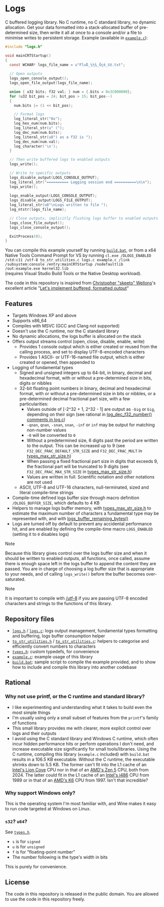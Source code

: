 # Logs
C buffered logging library. No C runtime, no C standard library, no dynamic allocation. Get your data formatted into a stack-allocated buffer of pre-determined size, then write it all at once to a console and/or a file to minimise writes to persistent storage.
Example (available in [`example.c`](example.c)):
```C
#include "logs.h"

void mainCRTStartup()
{
  const WCHAR* logs_file_name = u"Fluß_¼½¾_Öçé_ǅ.txt";
  
  // Open outputs
  logs_open_console_output();
  logs_open_file_output(logs_file_name);

  union { u32 bits; f32 val; } num = {.bits = 0x3C000000};
  for (u32 bit_pos = 24; bit_pos > 15; bit_pos--)
  {
    num.bits |= (1 << bit_pos);

    // Format logs
    log_literal_str("0x");
    log_hex_num(num.bits);
    log_literal_str(u" (");
    log_dec_num(num.bits);
    log_literal_str(u8") as a f32 is ");
    log_dec_num(num.val);
    log_character('\n');
  }

  // Then write buffered logs to enabled outputs
  logs_write();

  // Write to specific outputs
  logs_disable_output(LOGS_CONSOLE_OUTPUT);
  log_literal_str("========== Logging session end ==========\n\n");
  logs_write();
  
  logs_enable_output(LOGS_CONSOLE_OUTPUT);
  logs_disable_output(LOGS_FILE_OUTPUT);
  log_literal_str(u8"\nLogs written to file ");
  log_ntstr(logs_file_name);

  // Close outputs, implicitly flushing logs buffer to enabled outputs
  logs_close_file_output();
  logs_close_console_output();

  ExitProcess(0);
}
```

You can compile this example yourself by running [`build.bat`](build.bat), or from a x64 Native Tools Command Prompt for VS by running `cl.exe /DLOGS_ENABLED /std:c11 /utf-8 to_str_utilities.c logs.c example.c /link /subsystem:console /entry:mainCRTStartup /nodefaultlib /out:example.exe kernel32.lib`  
(requires Visual Studio Build Tools or the Native Desktop workload).  

The code in this repository is inspired from
[Christopher "skeeto" Wellons](https://github.com/skeeto)'s excellent article
"[Let's implement buffered, formatted output](https://nullprogram.com/blog/2023/02/13/)"

## Features
- Targets Windows XP and above
- Supports x86_64
- Compiles with MSVC (GCC and Clang not supported)
- Doesn't use the C runtime, nor the C standard library
- No dynamic allocations, the logs buffer is allocated on the stack
- Offers output streams control (open, close, disable, enable, write)
  - Provides 1 console output which is either created or reused from the calling process, and set to display UTF-8-encoded characters
  - Provides 1 ASCII- or UTF-16-named file output, which is either created or opened, then appended to
- Logging of fundamental types
  - Signed and unsigned integers up to 64-bit, in binary, decimal and hexadecimal format, with or without a pre-determined size in bits, digits or nibbles
  - 32-bit floating point numbers in binary, decimal and hexadecimal format, with or without a pre-determined size in bits or nibbles, or a pre-determined decimal fractional part size, with a few particularities:
    - Values outside of [-2^32 + 1, 2^32 - 1] are output as `-big` or `big`, depending on their sign (see rational in [log_dec_f32_number() comments in log.c](https://github.com/badsami/logs/blob/main/logs.c#L512-#L575))
    - `-qnan`, `qnan`, `-snan`, `snan`, `-inf` or `inf` may be output for matching non-number values
    - `-0` will be converted to `0`
    - Without a predetermined size, 6 digits past the period are written to the output. This can be increased up to 9 (see `F32_DEC_FRAC_DEFAULT_STR_SIZE` and `F32_DEC_FRAC_MULT` in [types_max_str_size.h](types_max_str_size.h))
    - When passing a fixed fractional part size in digits that exceeds 9, the fractional part will be truncated to 9 digits (see `F32_DEC_FRAC_MAX_STR_SIZE` in [types_max_str_size.h](types_max_str_size.h))
    - Values are written in full. Scientific notation and other notations are not used
  - ASCII, UTF-8 and UTF-16 characters, null-terminated, sized and literal compile-time strings
- Compile-time defined logs buffer size through macro definition `/DLOGS_BUFFER_SIZE`, which defaults to 4 KB
- Helpers to manage logs buffer memory, with [types_max_str_size.h](types_max_str_size.h) to estimate the maximum number of characters a fundamental type may be represented with, and with [logs_buffer_remaining_bytes()](https://github.com/badsami/logs/blob/main/logs.c#L184-#L190)
- Logs are turned off by default to prevent any accidental performance hit, and are enabled by defining the compile-time macro `LOGS_ENABLED` (setting it to `0` disables logs)

> [!NOTE]
> Because this library gives control over the logs buffer size and when it should be written to enabled outputs, all functions, once called, assume there is enough space left in the logs buffer to append the content they are passed. You are in charge of choosing a log buffer size that is appropriate to your needs, and of calling `logs_write()` before the buffer becomes over-saturated.  

> [!NOTE]
> It is important to compile with [/utf-8](https://learn.microsoft.com/en-us/cpp/build/reference/utf-8-set-source-and-executable-character-sets-to-utf-8?view=msvc-170) if you are passing UTF-8 encoded characters and strings to the functions of this library.


## Repository files
- [`logs.h`](logs.h) / [`logs.c`](logs.c): logs output management, fundamental types formatting and buffering, logs buffer consumption helper
- [`to_str_utilities.h`](to_str_utilities.h) / [`to_str_utilities.c`](to_str_utilities.c): helpers to categorise and efficiently convert numbers to characters
- [`types.h`](types.h): custom typedefs, for convenience
- [`example.c`](example.c): example usage of this library
- [`build.bat`](build.bat): sample script to compile the example provided, and to show how to include and compile this library into another codebase


## Rational
### Why not use printf, or the C runtime and standard library?
- I like experimenting and understanding what it takes to build even the most simple things
- I'm usually using only a small subset of features from the `printf`'s family of functions
- This small library provides me with clearer, more explicit control over logs and their outputs
- I avoid using the C standard library and Windows C runtime, which often incur hidden performance hits or perform operations I don't need, and increase executable size significantly for small tools/libraries. Using the C runtime, compiling this library (`example.c` included) with `build.bat` results in a 106.5 KB executable. Without the C runtime, the executable shrinks down to 5.5 KB. The former can't fit into the L1 cache of an [Intel's Lion Cove](https://en.wikipedia.org/wiki/Lion_Cove#L0) CPU nor in that of an [AMD's Zen 5](https://en.wikipedia.org/wiki/Zen_5#L1) CPU, both from 2024. The latter could fit in the L1 cache of an [Intel's i486](https://en.wikipedia.org/wiki/I486#Differences_between_i386_and_i486) CPU from 1989 or in that of an [AMD's K6](https://en.wikipedia.org/wiki/AMD_K6#Models) CPU from 1997. Isn't that incredible?

### Why support Windows only?
This is the operating system I'm most familiar with, and Wine makes it easy to run code targeted at Windows on Linux.

### `s32`? `u64`?
See [`types.h`](types.h).  
- `s` is for `signed`
- `u` is for `unsigned`
- `f` is for "floating-point number"
- The number following is the type's width in bits  

This is purely for convenience.

## License
The code in this repository is released in the public domain. You are allowed to use the code in this repository freely.
